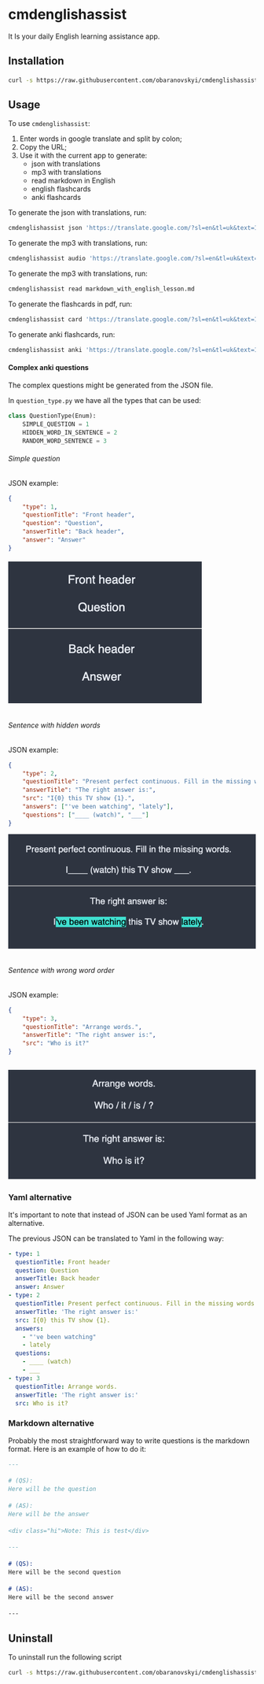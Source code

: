 # cmdenglishassist

It Is your daily English learning assistance app.

## Installation

```bash
curl -s https://raw.githubusercontent.com/obaranovskyi/cmdenglishassist/main/install.sh | bash /dev/stdin
```

## Usage

To use `cmdenglishassist`:

1. Enter words in google translate and split by colon;
2. Copy the URL;
3. Use it with the current app to generate:
   - json with translations
   - mp3 with translations
   - read markdown in English 
   - english flashcards
   - anki flashcards

To generate the json with translations, run:

```bash
cmdenglishassist json 'https://translate.google.com/?sl=en&tl=uk&text=1.%20Enter%20words%20in%20google%20translate%20and%20split%20by%20colon%3B%0A2.%20Copy%20URL%20%0A3%20Use%20it%20with%20the%20current%20app%20to%20generate%20the%3A%0A&op=translate'
```

To generate the mp3 with translations, run:

```bash
cmdenglishassist audio 'https://translate.google.com/?sl=en&tl=uk&text=1.%20Enter%20words%20in%20google%20translate%20and%20split%20by%20colon%3B%0A2.%20Copy%20URL%20%0A3%20Use%20it%20with%20the%20current%20app%20to%20generate%20the%3A%0A&op=translate'
```

To generate the mp3 with translations, run:

```bash
cmdenglishassist read markdown_with_english_lesson.md
```

To generate the flashcards in pdf, run:

```bash
cmdenglishassist card 'https://translate.google.com/?sl=en&tl=uk&text=1.%20Enter%20words%20in%20google%20translate%20and%20split%20by%20colon%3B%0A2.%20Copy%20URL%20%0A3%20Use%20it%20with%20the%20current%20app%20to%20generate%20the%3A%0A&op=translate'
```

To generate anki flashcards, run:

```bash
cmdenglishassist anki 'https://translate.google.com/?sl=en&tl=uk&text=1.%20Enter%20words%20in%20google%20translate%20and%20split%20by%20colon%3B%0A2.%20Copy%20URL%20%0A3%20Use%20it%20with%20the%20current%20app%20to%20generate%20the%3A%0A&op=translate'
```

#### Complex anki questions

The complex questions might be generated from the JSON file.

In `question_type.py` we have all the types that can be used:

```python
class QuestionType(Enum):
    SIMPLE_QUESTION = 1
    HIDDEN_WORD_IN_SENTENCE = 2
    RANDOM_WORD_SENTENCE = 3
```

###### Simple question

JSON example:

```json
{
    "type": 1,
    "questionTitle": "Front header",
    "question": "Question",
    "answerTitle": "Back header",
    "answer": "Answer"
}
```

###### ![](assets/2023-03-24-08-08-03-image.png)

###### Sentence with hidden words

JSON example:

```json
{
    "type": 2,
    "questionTitle": "Present perfect continuous. Fill in the missing words.",
    "answerTitle": "The right answer is:",
    "src": "I{0} this TV show {1}.",
    "answers": ["'ve been watching", "lately"],
    "questions": ["____ (watch)", "___"]
}
```

![](assets/2023-03-24-08-07-43-image.png)

###### 

###### Sentence with wrong word order

JSON example:

```json
{
    "type": 3,
    "questionTitle": "Arrange words.",
    "answerTitle": "The right answer is:",
    "src": "Who is it?"
}
```

## ![](assets/2023-03-24-08-07-10-image.png)

### Yaml alternative
It's important to note that instead of JSON can be used Yaml format as an alternative.

The previous JSON can be translated to Yaml in the following way:
```yaml
- type: 1
  questionTitle: Front header
  question: Question
  answerTitle: Back header
  answer: Answer
- type: 2
  questionTitle: Present perfect continuous. Fill in the missing words.
  answerTitle: 'The right answer is:'
  src: I{0} this TV show {1}.
  answers: 
    - "'ve been watching"
    - lately
  questions:
    - ____ (watch)
    - ___
- type: 3
  questionTitle: Arrange words.
  answerTitle: 'The right answer is:'
  src: Who is it?
```

### Markdown alternative
Probably the most straightforward way to write questions is the markdown format. Here is an example of how to do it:
```markdown
---

# (QS):
Here will be the question

# (AS):
Here will be the answer

<div class="hi">Note: This is test</div>

---

# (QS):
Here will be the second question

# (AS):
Here will be the second answer

---

```


## Uninstall

To uninstall run the following script

```bash
curl -s https://raw.githubusercontent.com/obaranovskyi/cmdenglishassist/main/uninstall.sh | bash /dev/stdin
```
